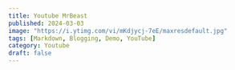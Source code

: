```yaml
---
title: Youtube MrBeast
published: 2024-03-03
image: "https://i.ytimg.com/vi/mKdjycj-7eE/maxresdefault.jpg"
tags: [Markdown, Blogging, Demo, YouTube]
category: Youtube
draft: false
---
```

